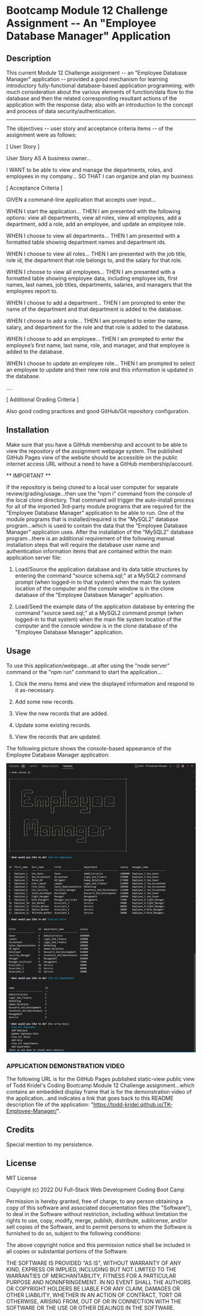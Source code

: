 # Bootcamp Module 12 Challenge Assignment -- An "Employee Database Manager" Application


## Description

This current Module 12 Challenge assignment -- an "Employee Database Manager" application -- provided a good mechanism for learning introductory fully-functional database-based application programming; with much consideration about the various elements of function/data flow to the database and then the related corresponding resultant actions of the application with the response data; also with an introduction to the concept and process of data security/authentication.

----

The objectives -- user story and acceptance criteria items -- of the assignment were as follows:

[ User Story ]

User Story
AS A business owner...

I WANT to be able to view and manage the departments, roles, and employees in my company...
SO THAT I can organize and plan my business

[ Acceptance Criteria ]

GIVEN a command-line application that accepts user input...

WHEN I start the application...
THEN I am presented with the following options: view all departments, view all roles, view all employees, add a department, add a role, add an employee, and update an employee role.

WHEN I choose to view all departments...
THEN I am presented with a formatted table showing department names and department ids.

WHEN I choose to view all roles...
THEN I am presented with the job title, role id, the department that role belongs to, and the salary for that role.

WHEN I choose to view all employees...
THEN I am presented with a formatted table showing employee data, including employee ids, first names, last names, job titles, departments, salaries, and managers that the employees report to.

WHEN I choose to add a department...
THEN I am prompted to enter the name of the department and that department is added to the database.

WHEN I choose to add a role...
THEN I am prompted to enter the name, salary, and department for the role and that role is added to the database.

WHEN I choose to add an employee...
THEN I am prompted to enter the employee’s first name, last name, role, and manager, and that employee is added to the database.

WHEN I choose to update an employee role...
THEN I am prompted to select an employee to update and their new role and this information is updated in the database.

....

[ Additional Grading Criteria ]

Also good coding practices and good GitHub/Git repository configuration.


## Installation

Make sure that you have a GitHub membership and account to be able to view the repository of the assignment webpage system. The published GitHub Pages view of the website should be accessible on the public internet access URL without a need to have a GitHub membership/account.

** IMPORTANT **

If the repository is being cloned to a local user computer for separate review/grading/usage...then use the "npm i" command from the console of the local clone directory. That command will trigger the auto-install process for all of the imported 3rd-party module programs that are required for the "Employee Database Manager" application to be able to run. One of the module programs that is installed/required is the "MySQL2" database program...which is used to contain the data that the "Employee Database Manager" application uses. After the installation of the "MySQL2" database program...there is an additional requirement of the following manual installation steps that will require the database user name and authentication information items that are contained within the main application server file:

1) Load/Source the application database and its data table structures by entering the command "source schema.sql;" at a MySQL2 command prompt (when logged-in to that system) when the main file system location of the computer and the console window is in the clone database of the "Employee Database Manager" application.

2) Load/Seed the example data of the application database by entering the command "source seed.sql;" at a MySQL2 command prompt (when logged-in to that system) when the main file system location of the computer and the console window is in the clone database of the "Employee Database Manager" application.


## Usage

To use this application/webpage...at after using the "node server" command or the "npm run" command to start the application...

1. Click the menu items and view the displayed information and respond to it as-necessary.

2. Add some new records.

3. View the new records that are added.

4. Update some existing records.

5. View the records that are updated.

The following picture shows the console-based appearance of the Employee Database Manager application:

![an example view of the appearance of the Employee Database Manager application](./Challenge_12_Mockup.jpg)

### APPLICATION DEMONSTRATION VIDEO

The following URL is for the GitHub Pages published static-view public view of Todd Kridel's Coding Bootcamp Module 12 Challenge assignment...which contains an embedded display frame that is for the demonstration video of the application...and indicates a link that goes back to this README description file of the application: "https://todd-kridel.github.io/TK-Employee-Manager/".


## Credits

Special mention to my persistence.


## License

MIT License

Copyright (c) 2022 DU Full-Stack Web Development Coding Boot Camp

Permission is hereby granted, free of charge, to any person obtaining a copy
of this software and associated documentation files (the "Software"), to deal
in the Software without restriction, including without limitation the rights
to use, copy, modify, merge, publish, distribute, sublicense, and/or sell
copies of the Software, and to permit persons to whom the Software is
furnished to do so, subject to the following conditions:

The above copyright notice and this permission notice shall be included in all
copies or substantial portions of the Software.

THE SOFTWARE IS PROVIDED "AS IS", WITHOUT WARRANTY OF ANY KIND, EXPRESS OR
IMPLIED, INCLUDING BUT NOT LIMITED TO THE WARRANTIES OF MERCHANTABILITY,
FITNESS FOR A PARTICULAR PURPOSE AND NONINFRINGEMENT. IN NO EVENT SHALL THE
AUTHORS OR COPYRIGHT HOLDERS BE LIABLE FOR ANY CLAIM, DAMAGES OR OTHER
LIABILITY, WHETHER IN AN ACTION OF CONTRACT, TORT OR OTHERWISE, ARISING FROM,
OUT OF OR IN CONNECTION WITH THE SOFTWARE OR THE USE OR OTHER DEALINGS IN THE
SOFTWARE.

